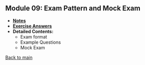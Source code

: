 ## Module 09: Exam Pattern and Mock Exam

- **[Notes](notes.md)**
- **[Exercise Answers](exercises/README.md)**
- **Detailed Contents:**
  - Exam format
  - Example Questions
  - Mock Exam

[Back to main](https://github.com/rot0xd/SecurityTube/blob/master/SPSE/README.md)
